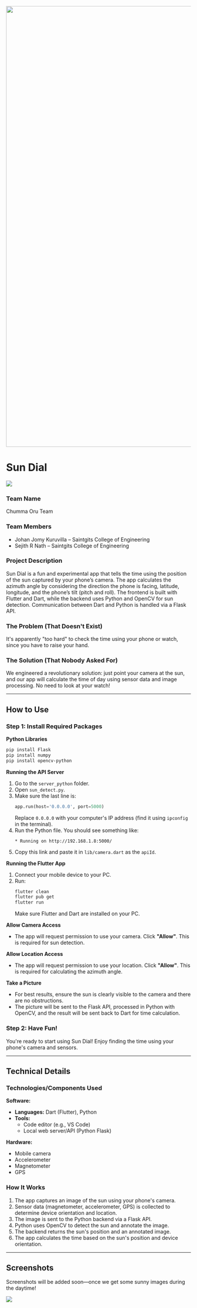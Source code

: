 

<img src="./assests/banner.png" width="3188" height="1202">

# Sun Dial
<img src="./assests/icon.png">

### Team Name
Chumma Oru Team

### Team Members
- Johan Jomy Kuruvilla – Saintgits College of Engineering
- Sejith R Nath – Saintgits College of Engineering

### Project Description
Sun Dial is a fun and experimental app that tells the time using the position of the sun captured by your phone’s camera. The app calculates the azimuth angle by considering the direction the phone is facing, latitude, longitude, and the phone’s tilt (pitch and roll). The frontend is built with Flutter and Dart, while the backend uses Python and OpenCV for sun detection. Communication between Dart and Python is handled via a Flask API.

### The Problem (That Doesn't Exist)
It's apparently "too hard" to check the time using your phone or watch, since you have to raise your hand.

### The Solution (That Nobody Asked For)
We engineered a revolutionary solution: just point your camera at the sun, and our app will calculate the time of day using sensor data and image processing. No need to look at your watch!

---

## How to Use

### Step 1: Install Required Packages

**Python Libraries**
```bash
pip install Flask
pip install numpy
pip install opencv-python
```

**Running the API Server**
1. Go to the `server_python` folder.
2. Open `sun_detect.py`.
3. Make sure the last line is:
   ```python
   app.run(host='0.0.0.0', port=5000)
   ```
   Replace `0.0.0.0` with your computer's IP address (find it using `ipconfig` in the terminal).
4. Run the Python file. You should see something like:
   ```
   * Running on http://192.168.1.8:5000/
   ```
5. Copy this link and paste it in `lib/camera.dart` as the `apiId`.

**Running the Flutter App**
1. Connect your mobile device to your PC.
2. Run:
   ```bash
   flutter clean
   flutter pub get
   flutter run
   ```
   Make sure Flutter and Dart are installed on your PC.

**Allow Camera Access**
- The app will request permission to use your camera. Click **"Allow"**. This is required for sun detection.

**Allow Location Access**
- The app will request permission to use your location. Click **"Allow"**. This is required for calculating the azimuth angle.

**Take a Picture**
- For best results, ensure the sun is clearly visible to the camera and there are no obstructions.
- The picture will be sent to the Flask API, processed in Python with OpenCV, and the result will be sent back to Dart for time calculation.

### Step 2: Have Fun!

You're ready to start using Sun Dial! Enjoy finding the time using your phone's camera and sensors.

---

## Technical Details

### Technologies/Components Used

**Software:**
- **Languages:** Dart (Flutter), Python
- **Tools:**
  - Code editor (e.g., VS Code)
  - Local web server/API (Python Flask)

**Hardware:**
- Mobile camera
- Accelerometer
- Magnetometer
- GPS

### How It Works

1. The app captures an image of the sun using your phone's camera.
2. Sensor data (magnetometer, accelerometer, GPS) is collected to determine device orientation and location.
3. The image is sent to the Python backend via a Flask API.
4. Python uses OpenCV to detect the sun and annotate the image.
5. The backend returns the sun's position and an annotated image.
6. The app calculates the time based on the sun's position and device orientation.

---

## Screenshots

Screenshots will be added soon—once we get some sunny images during the daytime!

<img src="./assests/ss1.jpg">